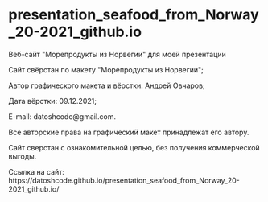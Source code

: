 # presentation_seafood_from_Norway_20-2021_github.io

<p>Веб-сайт "Морепродукты из Норвегии" для моей презентации</p>
<p>Сайт свёрстан по макету "Морепродукты из Норвегии";</p>
<p>Автор графического макета и вёрстки: Андрей Овчаров;</p>
<p>Дата вёрстки: 09.12.2021;</p>
<p>E-mail: datoshcode@gmail.com.</p>
<p>Все авторские права на графический макет принадлежат его автору.</p>
<p>Сайт сверстан с ознакомительной целью, без получения коммерческой выгоды.</p>

<p>Ссылка на сайт: https://datoshcode.github.io/presentation_seafood_from_Norway_20-2021_github.io/</p>
